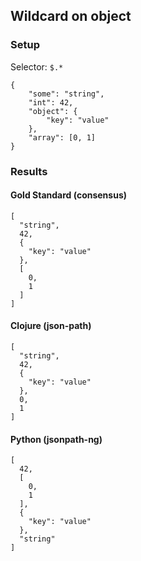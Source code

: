 ## Wildcard on object

### Setup
Selector: `$.*`

    {
        "some": "string",
        "int": 42,
        "object": {
            "key": "value"
        },
        "array": [0, 1]
    }

### Results
####  Gold Standard (consensus)

    [
      "string", 
      42, 
      {
        "key": "value"
      }, 
      [
        0, 
        1
      ]
    ]

#### Clojure (json-path)

    [
      "string", 
      42, 
      {
        "key": "value"
      }, 
      0, 
      1
    ]

#### Python (jsonpath-ng)

    [
      42, 
      [
        0, 
        1
      ], 
      {
        "key": "value"
      }, 
      "string"
    ]

